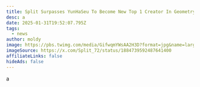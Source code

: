 ```yaml
---
title: Split Surpasses YunHaSeu To Become New Top 1 Creator In Geometry Dash
desc: a
date: 2025-01-31T19:52:07.795Z
tags:
  - news
author: moldy
image: https://pbs.twimg.com/media/GifwqmYWsAA2H3D?format=jpg&name=large
imageSource: https://x.com/Split_72/status/1884739592487641400
affiliateLinks: false
hideAds: false
---
```

a